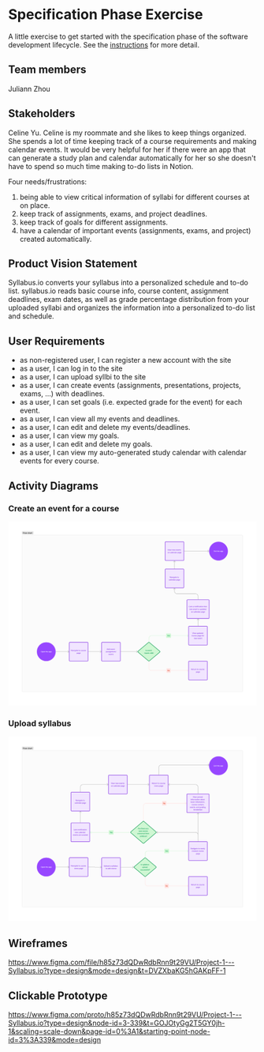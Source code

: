 # Specification Phase Exercise

A little exercise to get started with the specification phase of the software development lifecycle. See the [instructions](instructions.md) for more detail.

## Team members

Juliann Zhou

## Stakeholders

Celine Yu. Celine is my roommate and she likes to keep things organized. She spends a lot of time keeping track of a course requirements and making calendar events. It would be very helpful for her if there were an app that can generate a study plan and calendar automatically for her so she doesn't have to spend so much time making to-do lists in Notion. 

Four needs/frustrations:
1. being able to view critical information of syllabi for different courses at on place.
2. keep track of assignments, exams, and project deadlines.
3. keep track of goals for different assignments.
4. have a calendar of important events (assignments, exams, and project) created automatically.

## Product Vision Statement

Syllabus.io converts your syllabus into a personalized schedule and to-do list. syllabus.io reads basic course info, course content, assignment deadlines, exam dates, as well as grade percentage distribution from your uploaded syllabi and organizes the information into a personalized to-do list and schedule. 

## User Requirements
* as non-registered user, I can register a new account with the site
* as a user, I can log in to the site
* as a user, I can upload syllbi to the site
* as a user, I can create events (assignments, presentations, projects, exams, ...) with deadlines.
* as a user, I can set goals (i.e. expected grade for the event) for each event.
* as a user, I can view all my events and deadlines.
* as a user, I can edit and delete my events/deadlines.
* as a user, I can view my goals.
* as a user, I can edit and delete my goals.
* as a user, I can view my auto-generated study calendar with calendar events for every course. 

## Activity Diagrams

### Create an event for a course
![activity_1](./activity_1.png)

### Upload syllabus
![activity_2](./activity_2.png)

## Wireframes

https://www.figma.com/file/h85z73dQDwRdbRnn9t29VU/Project-1---Syllabus.io?type=design&mode=design&t=DVZXbaKG5hGAKpFF-1

## Clickable Prototype

https://www.figma.com/proto/h85z73dQDwRdbRnn9t29VU/Project-1---Syllabus.io?type=design&node-id=3-339&t=GOJOtyGg2T5GY0jh-1&scaling=scale-down&page-id=0%3A1&starting-point-node-id=3%3A339&mode=design